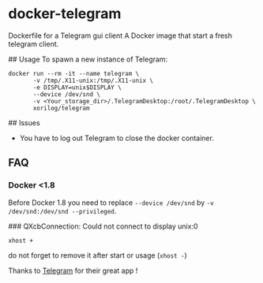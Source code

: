 # docker-telegram
Dockerfile for a Telegram gui client
A Docker image that start a fresh telegram client.

## Usage
To spawn a new instance of Telegram:

```shell
docker run --rm -it --name telegram \
       -v /tmp/.X11-unix:/tmp/.X11-unix \
       -e DISPLAY=unix$DISPLAY \
       --device /dev/snd \
       -v <Your_storage_dir>/.TelegramDesktop:/root/.TelegramDesktop \
       xorilog/telegram
```
## Issues
* You have to log out Telegram to close the docker container.  


## FAQ
### Docker <1.8
Before Docker 1.8 you need to replace `--device /dev/snd` by `-v /dev/snd:/dev/snd --privileged`.  


### QXcbConnection: Could not connect to display unix:0
```shell
xhost +
```
do not forget to remove it after start or usage (`xhost -`)  


Thanks to [Telegram](https://telegram.org/) for their great app !
